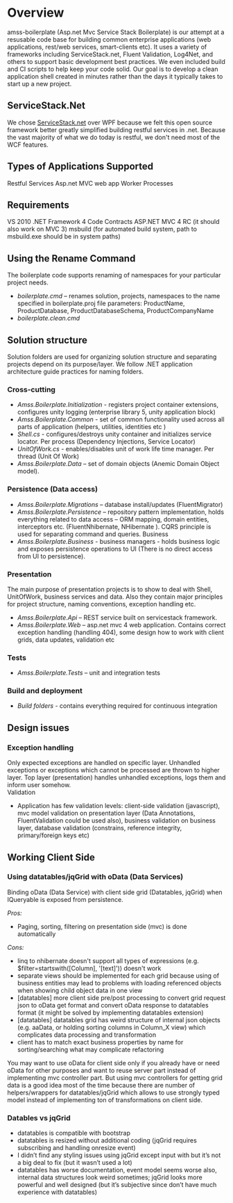 # Overview

amss-boilerplate (Asp.net Mvc Service Stack Boilerplate) is our attempt at a resusable code base for building common enterprise applications (web applications, rest/web services, smart-clients etc). It uses a variety of frameworks including ServiceStack.net, Fluent Validation, Log4Net, and others to support basic development best practices. We even included build and CI scripts to help keep your code solid. Our goal is to develop a clean application shell created in minutes rather than the days it typically takes to start up a new project.

## ServiceStack.Net

We chose [ServiceStack.net](http://www.servicestack.net/) over WPF because we felt this open source framework better greatly simplified building restful services in .net. Because the vast majority of what we do today is restful, we don't need most of the WCF features.

## Types of Applications Supported

Restful Services
Asp.net MVC web app
Worker Processes

## Requirements
VS 2010
.NET Framework 4
Code Contracts 
ASP.NET MVC 4 RC (it should also work on MVC 3)
msbuild (for automated build system, path to msbuild.exe should be in system paths)

## Using the Rename Command

The boilerplate code supports renaming of namespaces for your particular project needs.

- *boilerplate.cmd* – renames solution, projects, namespaces to the name specified in boilerplate.proj file parameters: ProductName, ProductDatabase, ProductDatabaseSchema, ProductCompanyName
- *boilerplate.clean.cmd*

## Solution structure

Solution folders are used for organizing solution structure and separating projects depend on its purpose/layer.  We follow .NET application architecture guide practices for naming folders.   

### Cross-cutting

- *Amss.Boilerplate.Initialization* - registers project container extensions, configures unity logging (enterprise library 5, unity application block)  
- *Amss.Boilerplate.Common* - set of common functionality used across all parts of application (helpers, utilities, identities etc ) 
- *Shell.cs* - configures/destroys unity container and initializes service locator. Per process (Dependency Injections, Service Locator)
- *UnitOfWork.cs* - enables/disables unit of work life time manager. Per thread (Unit Of Work)     
- *Amss.Boilerplate.Data* – set of domain objects (Anemic Domain Object model). 

### Persistence (Data access)

- *Amss.Boilerplate.Migrations* – database install/updates (FluentMigrator) 
- *Amss.Boilerplate.Persistence* – repository pattern implementation, holds everything related to data access – ORM mapping, domain entities, interceptors etc. (FluentNhibernate, NHibernate ).  CQRS principle is used for separating command and queries. 
Business
- *Amss.Boilerplate.Business* - business managers - holds business logic and exposes persistence operations to UI (There is no direct access from UI to persistence). 

### Presentation
The main purpose of presentation projects is to show to deal with Shell, UnitOfWork, business services and data. Also they contain major principles for project structure, naming conventions, exception handling etc.

- *Amss.Boilerplate.Api* – REST service built on servicestack framework. 
- *Amss.Boilerplate.Web* – asp.net mvc 4 web application. Contains correct exception handling (handling 404), some design how to work with client grids, data updates, validation etc  


### Tests
- *Amss.Boilerplate.Tests* – unit and integration tests

### Build and deployment 

- *Build folders* - contains everything required for continuous integration 

## Design issues

### Exception handling

Only expected exceptions are handled on specific layer. Unhandled exceptions or exceptions which cannot be processed are thrown to higher layer. Top layer (presentation) handles unhandled exceptions, logs them and inform user somehow.     
Validation

- Application has few validation levels: client-side validation (javascript), mvc model validation on presentation layer (Data Annotations, FluentValidation could be used also), business validation on business layer, database validation (constrains, reference integrity, primary/foreign keys etc)      

## Working Client Side

### Using datatables/jqGrid with oData (Data Services)

Binding oData (Data Service) with client side grid (Datatables, jqGrid) when IQueryable is exposed from persistence. 

*Pros:*
- Paging, sorting, filtering on presentation side (mvc) is done automatically 

*Cons:*
- linq to nhibernate doesn't support all types of expressions (e.g. $filter=startswith([Column], '[text]')) doesn't work
- separate views should be implemented for each grid because using of business entities may lead to problems with loading referenced objects when showing child object data in one view
- [datatables] more client side pre/post processing to convert grid request json to oData get format and convert oData response to datatables format (it might be solved by implementing datatables extension)
- [datatables] datatables grid has weird structure of internal json objects (e.g. aaData, or holding sorting columns in Column_X view) which complicates data processing and transformation 
- client has to match exact business properties by name for sorting/searching what may complicate refactoring 

You may want to use oData for client side only if you already have or need oData for other purposes and want to reuse server part instead of implementing mvc controller part. But using mvc controllers for getting grid data is a good idea most of the time because there are number of helpers/wrappers for datatables/jqGrid which allows to use strongly typed model instead of implementing ton of transformations on client side.

### Datables vs jqGrid

- datatables is compatible with bootstrap 
- datatables is resized without additional coding (jqGrid requires subscribing and handling onresize event)
- I didn’t find any styling issues using jqGrid except input with but it’s not a big deal to fix (but it wasn’t used a lot)
- datatables has worse documentation, event model seems worse also, internal data structures look weird sometimes; jqGrid looks more powerful and well designed (but it’s subjective since don’t have much experience with datatables)   